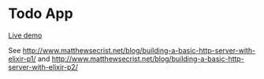 # Todo App

[Live demo](https://www.beltran.ninja)

See http://www.matthewsecrist.net/blog/building-a-basic-http-server-with-elixir-p1/ and http://www.matthewsecrist.net/blog/building-a-basic-http-server-with-elixir-p2/

